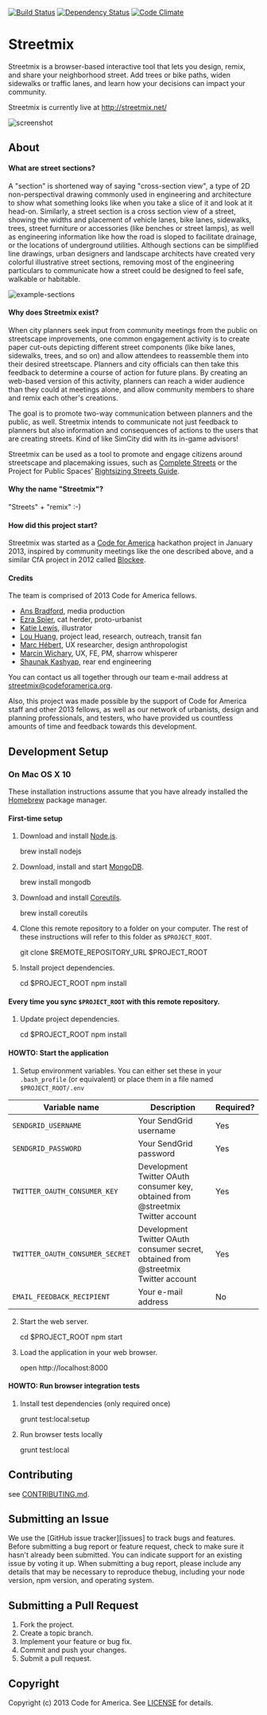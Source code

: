 [![Build Status](https://travis-ci.org/codeforamerica/streetmix.svg?branch=master)](https://travis-ci.org/codeforamerica/streetmix)
[![Dependency Status](https://david-dm.org/codeforamerica/streetmix.svg)](https://david-dm.org/codeforamerica/streetmix)
[![Code Climate](https://codeclimate.com/github/codeforamerica/streetmix.png)](https://codeclimate.com/github/codeforamerica/streetmix)

Streetmix
=========

Streetmix is a browser-based interactive tool that lets you design, remix, and share your neighborhood street.  Add trees or bike paths, widen sidewalks or traffic lanes, and learn how your decisions can impact your community.

Streetmix is currently live at http://streetmix.net/

![screenshot](https://raw.github.com/codeforamerica/streetmix/master/public/images/help/doc/screenshot-beta.jpg)

## <a name="about"></a>About

#### What are street sections?

A "section" is shortened way of saying "cross-section view", a type of 2D non-perspectival drawing commonly used in engineering and architecture to show what something looks like when you take a slice of it and look at it head-on. Similarly, a street section is a cross section view of a street, showing the widths and placement of vehicle lanes, bike lanes, sidewalks, trees, street furniture or accessories (like benches or street lamps), as well as engineering information like how the road is sloped to facilitate drainage, or the locations of underground utilities. Although sections can be simplified line drawings, urban designers and landscape architects have created very colorful illustrative street sections, removing most of the engineering particulars to communicate how a street could be designed to feel safe, walkable or habitable.

![example-sections](https://raw.github.com/codeforamerica/streetmix/master/public/images/help/doc/thumb_sections.png "Left to Right: (1) Existing conditions section of Market Street, from the Better Market Street Plan, San Francisco (2) Proposed one-way cycletrack design of Second Street, from the Great Second Street Plan, San Francisco (3)Example of an illustrative section, courtesy of Lou Huang")

#### Why does Streetmix exist?

When city planners seek input from community meetings from the public on streetscape improvements, one common engagement activity is to create paper cut-outs depicting different street components (like bike lanes, sidewalks, trees, and so on) and allow attendees to reassemble them into their desired streetscape. Planners and city officials can then take this feedback to determine a course of action for future plans. By creating an web-based version of this activity, planners can reach a wider audience than they could at meetings alone, and allow community members to share and remix each other's creations.

The goal is to promote two-way communication between planners and the public, as well. Streetmix intends to communicate not just feedback to planners but also information and consequences of actions to the users that are creating streets. Kind of like SimCity did with its in-game advisors! 

Streetmix can be used as a tool to promote and engage citizens around streetscape and placemaking issues, such as [Complete Streets][completestreets] or the Project for Public Spaces' [Rightsizing Streets Guide][rightsizing].

[completestreets]: http://www.smartgrowthamerica.org/complete-streets/complete-streets-fundamentals
[rightsizing]: http://www.pps.org/reference/rightsizing/

#### Why the name "Streetmix"?

"Streets" + "remix" :-)

#### How did this project start?

Streetmix was started as a [Code for America][cfa] hackathon project in January 2013, inspired by community meetings like the one described above, and a similar CfA project in 2012 called [Blockee](http://blockee.org/).

#### Credits

The team is comprised of 2013 Code for America fellows.

* [Ans Bradford][ans], media production
* [Ezra Spier][ahhrrr], cat herder, proto-urbanist
* [Katie Lewis][katie], illustrator
* [Lou Huang][louh], project lead, research, outreach, transit fan
* [Marc Hébert][marccfa], UX researcher, design anthropologist
* [Marcin Wichary][mwichary], UX, FE, PM, sharrow whisperer
* [Shaunak Kashyap][ycombinator], rear end engineering

[cfa]: http://codeforamerica.org/
[ahhrrr]: https://github.com/ahhrrr
[louh]: https://github.com/louh
[mwichary]: https://github.com/mwichary
[ans]: https://github.com/anselmbradford
[katie]: https://github.com/katielewis
[ycombinator]: https://github.com/ycombinator
[marccfa]: https://github.com/MarcCfA

You can contact us all together through our team e-mail address at streetmix@codeforamerica.org.

Also, this project was made possible by the support of Code for America staff and other 2013 fellows, as well as our network of urbanists, design and planning professionals, and testers, who have provided us countless amounts of time and feedback towards this development.


## <a name="development-setup"></a>Development Setup

### On Mac OS X 10

These installation instructions assume that you have already installed the [Homebrew](http://brew.sh/) package manager.

#### First-time setup

1) Download and install [Node.js](http://nodejs.org/).

    brew install nodejs

2) Download, install and start [MongoDB](http://www.mongodb.org/).

    brew install mongodb

3) Download and install [Coreutils](http://www.gnu.org/software/coreutils/).

    brew install coreutils

4) Clone this remote repository to a folder on your computer. The rest of these instructions will refer to this folder as `$PROJECT_ROOT`.

    git clone $REMOTE_REPOSITORY_URL $PROJECT_ROOT

5) Install project dependencies.

    cd $PROJECT_ROOT
    npm install

#### Every time you sync `$PROJECT_ROOT` with this remote repository.

1) Update project dependencies.

    cd $PROJECT_ROOT
    npm install

#### HOWTO: Start the application


1) Setup environment variables. You can either set these in your `.bash_profile` (or equivalent) or place them in a file named `$PROJECT_ROOT/.env` 

| Variable name                   | Description                                                                            | Required?            |
| ------------------------------- | -------------------------------------------------------------------------------------- | -------------------- |
| `SENDGRID_USERNAME`             | Your SendGrid username                                                                 | Yes                  |
| `SENDGRID_PASSWORD`             | Your SendGrid password                                                                 | Yes                  |
| `TWITTER_OAUTH_CONSUMER_KEY`    | Development Twitter OAuth consumer key, obtained from @streetmix Twitter account    | Yes                  |
| `TWITTER_OAUTH_CONSUMER_SECRET` | Development Twitter OAuth consumer secret, obtained from @streetmix Twitter account | Yes                  |
| `EMAIL_FEEDBACK_RECIPIENT`      | Your e-mail address                                                                    | No                   |


2) Start the web server.

    cd $PROJECT_ROOT
    npm start

3) Load the application in your web browser.

    open http://localhost:8000

#### HOWTO: Run browser integration tests

1) Install test dependencies (only required once)

    grunt test:local:setup

2) Run browser tests locally

    grunt test:local

## <a name="contributing"></a>Contributing
see [CONTRIBUTING.md](CONTRIBUTING.md).

## <a name="issues"></a>Submitting an Issue
We use the [GitHub issue tracker][issues] to track bugs and features. Before
submitting a bug report or feature request, check to make sure it hasn't
already been submitted. You can indicate support for an existing issue by
voting it up. When submitting a bug report, please include  any details that may 
be necessary to reproduce thebug, including your node version, npm version, and 
operating system.

## <a name="pulls"></a>Submitting a Pull Request
1. Fork the project.
2. Create a topic branch.
3. Implement your feature or bug fix.
4. Commit and push your changes.
5. Submit a pull request.

## <a name="copyright"></a>Copyright
Copyright (c) 2013 Code for America. See [LICENSE][] for details.

[license]: https://github.com/codeforamerica/streetmix/blob/master/LICENSE.md
